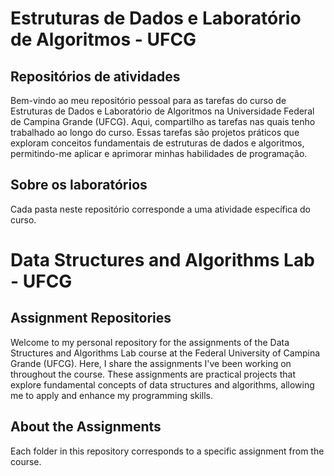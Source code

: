 # Estruturas de Dados e Laboratório de Algoritmos - UFCG

## Repositórios de atividades


Bem-vindo ao meu repositório pessoal para as tarefas do curso de Estruturas de Dados e Laboratório de Algoritmos na Universidade Federal de Campina Grande (UFCG). Aqui, compartilho as tarefas nas quais tenho trabalhado ao longo do curso. Essas tarefas são projetos práticos que exploram conceitos fundamentais de estruturas de dados e algoritmos, permitindo-me aplicar e aprimorar minhas habilidades de programação.

## Sobre os laboratórios


Cada pasta neste repositório corresponde a uma atividade específica do curso. 




# Data Structures and Algorithms Lab - UFCG

## Assignment Repositories

Welcome to my personal repository for the assignments of the Data Structures and Algorithms Lab course at the Federal University of Campina Grande (UFCG). Here, I share the assignments I've been working on throughout the course. These assignments are practical projects that explore fundamental concepts of data structures and algorithms, allowing me to apply and enhance my programming skills.

## About the Assignments

Each folder in this repository corresponds to a specific assignment from the course. 
